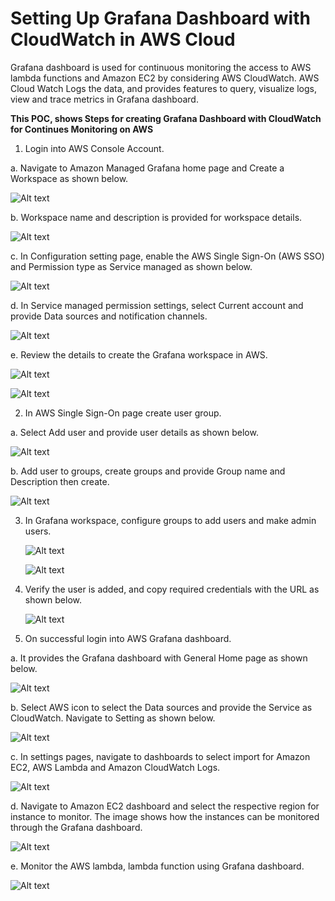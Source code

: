   # Setting Up Grafana Dashboard with CloudWatch in AWS Cloud #
  
Grafana dashboard is used for continuous monitoring the access to AWS lambda functions and Amazon EC2 by considering AWS CloudWatch. AWS Cloud Watch Logs the data, and provides features to query, visualize logs, view and trace metrics in Grafana dashboard.

**This POC, shows Steps for creating Grafana Dashboard with CloudWatch for Continues Monitoring on AWS**

1. Login into AWS Console Account. 
	
  a. Navigate to Amazon Managed Grafana home page and Create a Workspace as shown below.

   ![Alt text](https://github.com/Protontech-1803/devops/blob/master/GrafanaDashboardAWSCloud/img/1a.png)
 
  b. Workspace name and description is provided for workspace details.

   ![Alt text](https://github.com/Protontech-1803/devops/blob/master/GrafanaDashboardAWSCloud/img/1b.png)
    
 
  c. In Configuration setting page, enable the AWS Single Sign-On (AWS SSO) and Permission type as Service managed as shown below.

   ![Alt text](https://github.com/Protontech-1803/devops/blob/master/GrafanaDashboardAWSCloud/img/1c.png)
    
 
  d. In Service managed permission settings, select Current account and provide Data sources and notification channels.

   ![Alt text](https://github.com/Protontech-1803/devops/blob/master/GrafanaDashboardAWSCloud/img/1d.png)
 
 
  e. Review the details to create the Grafana workspace in AWS.

   ![Alt text](https://github.com/Protontech-1803/devops/blob/master/GrafanaDashboardAWSCloud/img/1ei.png)
    
   ![Alt text](https://github.com/Protontech-1803/devops/blob/master/GrafanaDashboardAWSCloud/img/1eii.png)
 
 

2. In AWS Single Sign-On page create user group.

  a. Select Add user and provide user details as shown below.  
     
   ![Alt text](https://github.com/Protontech-1803/devops/blob/master/GrafanaDashboardAWSCloud/img/2a.png)
    
 
  b. Add user to groups, create groups and provide Group name and Description then create.

   ![Alt text](https://github.com/Protontech-1803/devops/blob/master/GrafanaDashboardAWSCloud/img/2b.png)
 

3. In Grafana workspace, configure groups to add users and make admin users. 

   ![Alt text](https://github.com/Protontech-1803/devops/blob/master/GrafanaDashboardAWSCloud/img/3ai.png)
    
    
   ![Alt text](https://github.com/Protontech-1803/devops/blob/master/GrafanaDashboardAWSCloud/img/3aii.png)
 
 

4. Verify the user is added, and copy required credentials with the URL as shown below.

   ![Alt text](https://github.com/Protontech-1803/devops/blob/master/GrafanaDashboardAWSCloud/img/4.png)
 


5. On successful login into AWS Grafana dashboard.

  a. It provides the Grafana dashboard with General Home page as shown below.

   ![Alt text](https://github.com/Protontech-1803/devops/blob/master/GrafanaDashboardAWSCloud/img/5a.png)

 
  b. Select AWS icon to select the Data sources and provide the Service as CloudWatch. Navigate to Setting as shown below. 

   ![Alt text](https://github.com/Protontech-1803/devops/blob/master/GrafanaDashboardAWSCloud/img/5b.png)

 
  c. In settings pages, navigate to dashboards to select import for Amazon EC2, AWS Lambda and Amazon CloudWatch Logs.

   ![Alt text](https://github.com/Protontech-1803/devops/blob/master/GrafanaDashboardAWSCloud/img/5c.png)

 
  d. Navigate to Amazon EC2 dashboard and select the respective region for instance to monitor. The image shows how the instances can be monitored through the Grafana dashboard.

   ![Alt text](https://github.com/Protontech-1803/devops/blob/master/GrafanaDashboardAWSCloud/img/5d.png)


  e. Monitor the AWS lambda, lambda function using Grafana dashboard.

   ![Alt text](https://github.com/Protontech-1803/devops/blob/master/GrafanaDashboardAWSCloud/img/5e.png)

 

